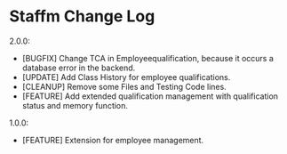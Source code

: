# Staffm Change Log

2.0.0:

- [BUGFIX] Change TCA in Employeequalification, because it occurs a database error in the backend.
- [UPDATE] Add Class History for employee qualifications.
- [CLEANUP] Remove some Files and Testing Code lines.
- [FEATURE] Add extended qualification management with qualification status and memory function.

1.0.0:

- [FEATURE] Extension for employee management.

